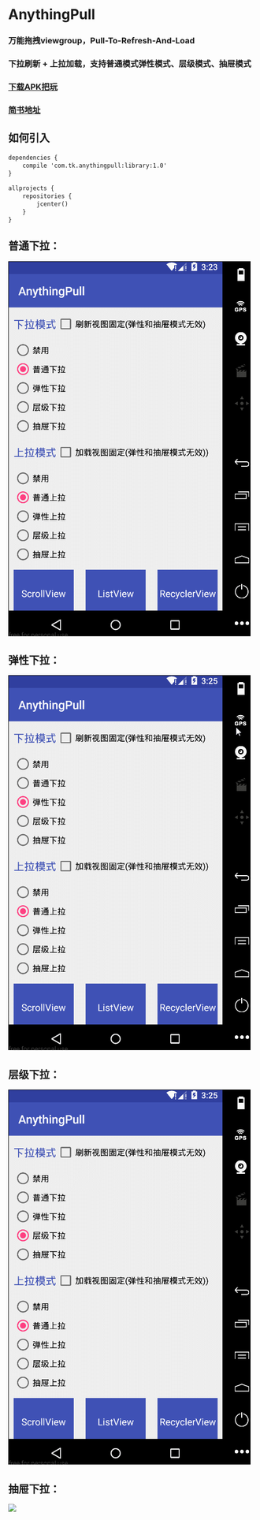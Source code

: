 # AnythingPull

### 万能拖拽viewgroup，Pull-To-Refresh-And-Load

### 下拉刷新 + 上拉加载，支持普通模式弹性模式、层级模式、抽屉模式

### [下载APK把玩](https://raw.githubusercontent.com/TruthKeeper/AnythingPull/master/Sample.apk)

### [简书地址]()

## 如何引入
```
dependencies {
    compile 'com.tk.anythingpull:library:1.0'
}
```
```
allprojects {
    repositories {
        jcenter()
    }
}
```

## 普通下拉：
![](https://github.com/TruthKeeper/AnythingPull/blob/master/screenshot/pull.gif)

## 弹性下拉：
![](https://github.com/TruthKeeper/AnythingPull/blob/master/screenshot/flex.gif)

## 层级下拉：
![](https://github.com/TruthKeeper/AnythingPull/blob/master/screenshot/layer.gif)

## 抽屉下拉：
![](https://github.com/TruthKeeper/AnythingPull/blob/master/screenshot/dst.gif)
